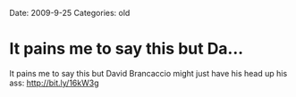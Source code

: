 Date: 2009-9-25
Categories: old

# It pains me to say this but Da...

It pains me to say this but David Brancaccio might just have his head up his ass: <a href="http://bit.ly/16kW3g" rel="nofollow">http://bit.ly/16kW3g</a>
